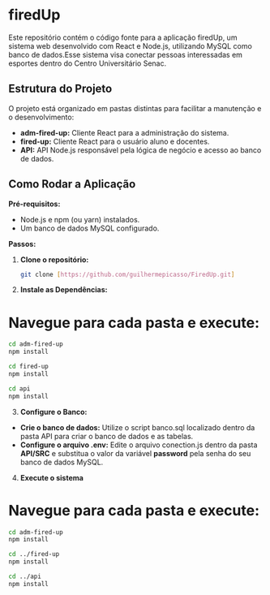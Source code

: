 # firedUp

Este repositório contém o código fonte para a aplicação firedUp, um sistema web desenvolvido com React e Node.js, utilizando MySQL como banco de dados.Esse sistema visa conectar pessoas interessadas em esportes dentro do Centro Universitário Senac.

## Estrutura do Projeto
O projeto está organizado em pastas distintas para facilitar a manutenção e o desenvolvimento:

* **adm-fired-up:** Cliente React para a administração do sistema.
* **fired-up:** Cliente React para o usuário aluno e docentes.
* **API:** API Node.js responsável pela lógica de negócio e acesso ao banco de dados.

## Como Rodar a Aplicação

**Pré-requisitos:**
* Node.js e npm (ou yarn) instalados.
* Um banco de dados MySQL configurado.

**Passos:**

1. **Clone o repositório:**
   ```bash
   git clone [https://github.com/guilhermepicasso/FiredUp.git]

2. **Instale as Dependências:**

# Navegue para cada pasta e execute:  

```bash
cd adm-fired-up  
npm install  

cd fired-up  
npm install  

cd api  
npm install
``` 

3. **Configure o Banco:**

* **Crie o banco de dados:** Utilize o script banco.sql localizado dentro da pasta API para criar o banco de dados e as tabelas.
* **Configure o arquivo .env:** Edite o arquivo conection.js dentro da pasta **API/SRC** e substitua o valor da variável **password** pela senha do seu banco de dados MySQL.

4. **Execute o sistema**

# Navegue para cada pasta e execute:  

```bash
cd adm-fired-up
npm install

cd ../fired-up
npm install

cd ../api
npm install
